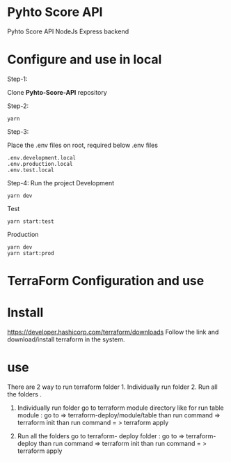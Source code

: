 # Pyhto Score API

Pyhto Score API NodeJs Express backend

# Configure and use in local

Step-1:

Clone <b>Pyhto-Score-API</b> repository

Step-2:

```
yarn
```

Step-3:

Place the .env files on root, required below .env files

```
.env.development.local
.env.production.local
.env.test.local
```

Step-4:
Run the project
Development

```
yarn dev
```

Test

```
yarn start:test
```

Production

```
yarn dev
yarn start:prod
```

# TerraForm Configuration  and use

# Install 
https://developer.hashicorp.com/terraform/downloads  Follow the link and download/install terraform in the system.

# use
There are 2 way to run terraform folder 1. Individually run folder  2. Run all the folders .

1. Individually run folder
 go to terraform module directory like for run table module :
  go to => terraform-deploy/module/table
  than run command => terraform init 
  than run command = > terraform apply

2. Run all the folders
 go to terraform- deploy folder :
  go to => terraform-deploy
  than run command => terraform init 
  than run command = > terraform apply  
